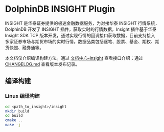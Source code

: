 # DolphinDB INSIGHT Plugin

INSIGHT 是华泰证券提供的极速金融数据服务，为对接华泰 INSIGHT 行情系统，DolphinDB 开发了 INSIGHT 插件，获取实时的行情数据。Insight 插件基于华泰 Insight SDK TCP 版本开发，通过实现行情的回调接口获取数据，目前支持接入多家证券市场与期货市场的实时行情，数据品类包括逐笔、股票、基金、期权、期货快照、融券通等。

本文档仅介绍编译构建方法。通过 [文档中心-insight](https://docs.dolphindb.cn/zh/plugins/insight/insight_2.html) 查看接口介绍；通过 [CHANGELOG.md](CHANGELOG.md) 查看版本发布记录。

## 编译构建

### Linux 编译构建

``` bash
cd <path_to_insight>/insight
mkdir build
cd build
cmake ..
make -j
```